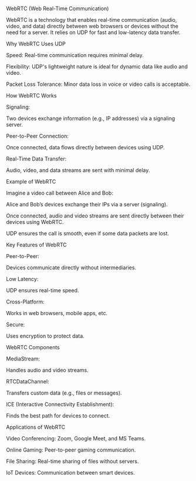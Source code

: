 WebRTC (Web Real-Time Communication)

WebRTC is a technology that enables real-time communication (audio, video, and data) directly between web browsers or devices without the need for a server. It relies on UDP for fast and low-latency data transfer.

Why WebRTC Uses UDP

Speed: Real-time communication requires minimal delay.

Flexibility: UDP's lightweight nature is ideal for dynamic data like audio and video.

Packet Loss Tolerance: Minor data loss in voice or video calls is acceptable.

How WebRTC Works

Signaling:

Two devices exchange information (e.g., IP addresses) via a signaling server.

Peer-to-Peer Connection:

Once connected, data flows directly between devices using UDP.

Real-Time Data Transfer:

Audio, video, and data streams are sent with minimal delay.

Example of WebRTC

Imagine a video call between Alice and Bob:

Alice and Bob’s devices exchange their IPs via a server (signaling).

Once connected, audio and video streams are sent directly between their devices using WebRTC.

UDP ensures the call is smooth, even if some data packets are lost.

Key Features of WebRTC

Peer-to-Peer:

Devices communicate directly without intermediaries.

Low Latency:

UDP ensures real-time speed.

Cross-Platform:

Works in web browsers, mobile apps, etc.

Secure:

Uses encryption to protect data.

WebRTC Components

MediaStream:

Handles audio and video streams.

RTCDataChannel:

Transfers custom data (e.g., files or messages).

ICE (Interactive Connectivity Establishment):

Finds the best path for devices to connect.

Applications of WebRTC

Video Conferencing: Zoom, Google Meet, and MS Teams.

Online Gaming: Peer-to-peer gaming communication.

File Sharing: Real-time sharing of files without servers.

IoT Devices: Communication between smart devices.
